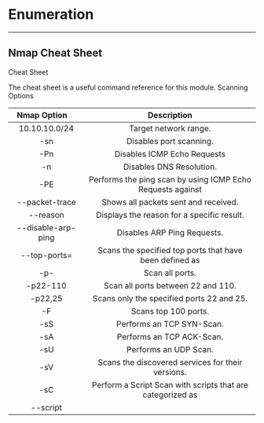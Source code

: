 # Enumeration


---


## Nmap Cheat Sheet

Cheat Sheet

The cheat sheet is a useful command reference for this module.
Scanning Options


|Nmap Option     	|	Description |
|:-:|:-:|
|10.10.10.0/24 		|	Target network range. |
|-sn 				|	Disables port scanning. |
|-Pn 				|	Disables ICMP Echo Requests|
|-n 					|	Disables DNS Resolution.|
|-PE 				|	Performs the ping scan by using ICMP Echo Requests against |
|--packet-trace 		|	Shows all packets sent and received.|
|--reason 			|	Displays the reason for a specific result.|
|--disable-arp-ping 	|	Disables ARP Ping Requests.|
|--top-ports=<num> 	|	Scans the specified top ports that have been defined as |
|-p- 				|	Scan all ports.|
|-p22-110 			|	Scan all ports between 22 and 110.|
|-p22,25 			|	Scans only the specified ports 22 and 25.|
|-F 					|	Scans top 100 ports.|
|-sS 				|	Performs an TCP SYN-Scan.|
|-sA 				|	Performs an TCP ACK-Scan.|
|-sU 				|	Performs an UDP Scan.|
|-sV 				|	Scans the discovered services for their versions.|
|-sC 				|	Perform a Script Scan with scripts that are categorized as |
|--script <script> 	|	Performs a Script Scan by using the specified scripts.|
|-O 					|	Performs an OS Detection Scan to determine the OS of the target|
|-A 					|	Performs OS Detection, Service Detection, and traceroute scans.|
|-D RND:5 			|	Sets the number of random Decoys that will be used to scan the |
|-e 					|	Specifies the network interface that is used for the scan.|
|-S 10.10.10.200 	|	Specifies the source IP address for the scan.|
|-g 					|	Specifies the source port for the scan.|
|--dns-server <ns> 	|	DNS resolution is performed by using a specified name server.|

## Output Options

|Nmap Option 	|Description |
|:-:|:-:|
|-oA filename 	|Stores the results in all available formats starting with the name| | of "filename". |
|-oN filename 	|Stores the results in normal format with the name "filename".|
|-oG  |filename 	|Stores the results in "grepable" format with the name of "filename". |
|-oX filename 	|Stores the results in XML format with the name of "filename".|

## Performance Options

|Nmap Option |	Description | 
|:-:|:-:|
| --max-retries <num> 	|Sets the number of retries for scans of specific ports.|
| --stats-every=5s 	|Displays scan's status every 5 seconds.|
| -v/-vv 	|Displays verbose output during the scan.|
| --initial-rtt-timeout 50ms 	|Sets the specified time value as initial RTT timeout.|
| --max-rtt-timeout 100ms 	|Sets the specified time value as maximum RTT timeout.|
| --min-rate 300 	|Sets the number of packets that will be sent simultaneously.|
| -T <0-5> 	|Specifies the specific timing template.|

---

[🔙 Back](./basic-toolset-readme.md)